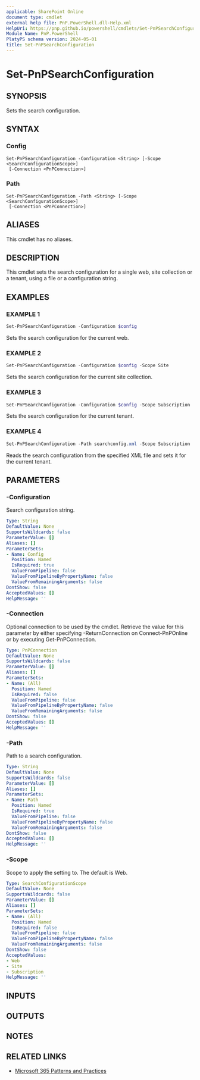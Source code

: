 ```yaml
---
applicable: SharePoint Online
document type: cmdlet
external help file: PnP.PowerShell.dll-Help.xml
HelpUri: https://pnp.github.io/powershell/cmdlets/Set-PnPSearchConfiguration.html
Module Name: PnP.PowerShell
PlatyPS schema version: 2024-05-01
title: Set-PnPSearchConfiguration
---
```


# Set-PnPSearchConfiguration

## SYNOPSIS

Sets the search configuration.

## SYNTAX

### Config

```
Set-PnPSearchConfiguration -Configuration <String> [-Scope <SearchConfigurationScope>]
 [-Connection <PnPConnection>]
```

### Path

```
Set-PnPSearchConfiguration -Path <String> [-Scope <SearchConfigurationScope>]
 [-Connection <PnPConnection>]
```

## ALIASES

This cmdlet has no aliases.

## DESCRIPTION

This cmdlet sets the search configuration for a single web, site collection or a tenant, using a file or a configuration string.

## EXAMPLES

### EXAMPLE 1

```powershell
Set-PnPSearchConfiguration -Configuration $config
```

Sets the search configuration for the current web.

### EXAMPLE 2

```powershell
Set-PnPSearchConfiguration -Configuration $config -Scope Site
```

Sets the search configuration for the current site collection.

### EXAMPLE 3

```powershell
Set-PnPSearchConfiguration -Configuration $config -Scope Subscription
```

Sets the search configuration for the current tenant.

### EXAMPLE 4

```powershell
Set-PnPSearchConfiguration -Path searchconfig.xml -Scope Subscription
```

Reads the search configuration from the specified XML file and sets it for the current tenant.

## PARAMETERS

### -Configuration

Search configuration string.

```yaml
Type: String
DefaultValue: None
SupportsWildcards: false
ParameterValue: []
Aliases: []
ParameterSets:
- Name: Config
  Position: Named
  IsRequired: true
  ValueFromPipeline: false
  ValueFromPipelineByPropertyName: false
  ValueFromRemainingArguments: false
DontShow: false
AcceptedValues: []
HelpMessage: ''
```

### -Connection

Optional connection to be used by the cmdlet. Retrieve the value for this parameter by either specifying -ReturnConnection on Connect-PnPOnline or by executing Get-PnPConnection.

```yaml
Type: PnPConnection
DefaultValue: None
SupportsWildcards: false
ParameterValue: []
Aliases: []
ParameterSets:
- Name: (All)
  Position: Named
  IsRequired: false
  ValueFromPipeline: false
  ValueFromPipelineByPropertyName: false
  ValueFromRemainingArguments: false
DontShow: false
AcceptedValues: []
HelpMessage: ''
```

### -Path

Path to a search configuration.

```yaml
Type: String
DefaultValue: None
SupportsWildcards: false
ParameterValue: []
Aliases: []
ParameterSets:
- Name: Path
  Position: Named
  IsRequired: true
  ValueFromPipeline: false
  ValueFromPipelineByPropertyName: false
  ValueFromRemainingArguments: false
DontShow: false
AcceptedValues: []
HelpMessage: ''
```

### -Scope

Scope to apply the setting to. The default is Web.

```yaml
Type: SearchConfigurationScope
DefaultValue: None
SupportsWildcards: false
ParameterValue: []
Aliases: []
ParameterSets:
- Name: (All)
  Position: Named
  IsRequired: false
  ValueFromPipeline: false
  ValueFromPipelineByPropertyName: false
  ValueFromRemainingArguments: false
DontShow: false
AcceptedValues:
- Web
- Site
- Subscription
HelpMessage: ''
```

## INPUTS

## OUTPUTS

## NOTES

## RELATED LINKS

- [Microsoft 365 Patterns and Practices](https://aka.ms/m365pnp)
